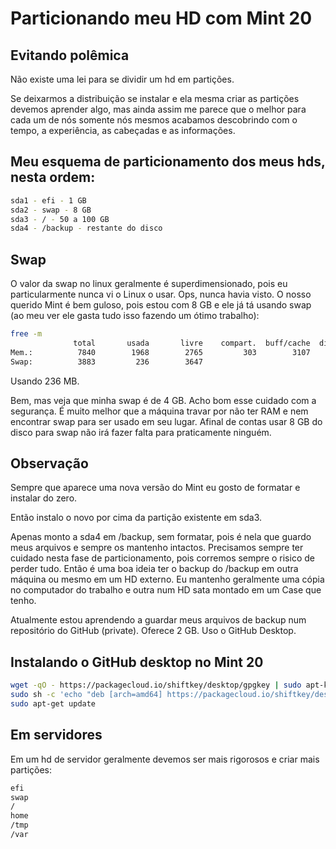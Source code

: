 # Particionando meu HD com Mint 20

## Evitando polêmica

Não existe uma lei para se dividir um hd em partições.

Se deixarmos a distribuição se instalar e ela mesma criar as partições devemos aprender algo, mas ainda assim me parece que o melhor para cada um de nós somente nós mesmos acabamos descobrindo com o tempo, a experiência, as cabeçadas e as informações.

## Meu esquema de particionamento dos meus hds, nesta ordem:

```bash
sda1 - efi - 1 GB
sda2 - swap - 8 GB
sda3 - / - 50 a 100 GB
sda4 - /backup - restante do disco
```

## Swap

O valor da swap no linux geralmente é superdimensionado, pois eu particularmente nunca vi o Linux o usar. Ops, nunca havia visto. O nosso querido Mint é bem guloso, pois estou com 8 GB e ele já tá usando swap (ao meu ver ele gasta tudo isso fazendo um ótimo trabalho):

```bash
free -m
              total       usada       livre    compart.  buff/cache  disponível
Mem.:          7840        1968        2765         303        3107        5267
Swap:          3883         236        3647
```

Usando 236 MB.

Bem, mas veja que minha swap é de 4 GB. Acho bom esse cuidado com a segurança. É muito melhor que a máquina travar por não ter RAM e nem encontrar swap para ser usado em seu lugar. Afinal de contas usar 8 GB do disco para swap não irá fazer falta para praticamente ninguém.


## Observação

Sempre que aparece uma nova versão do Mint eu gosto de formatar e instalar do zero.

Então instalo o novo por cima da partição existente em sda3.

Apenas monto a sda4 em /backup, sem formatar, pois é nela que guardo meus arquivos e sempre os mantenho intactos. Precisamos sempre ter cuidado nesta fase de particionamento, pois corremos sempre o risico de perder tudo. Então é uma boa ideia ter o backup do /backup em outra máquina ou mesmo em um HD externo. Eu mantenho geralmente uma cópia no computador do trabalho e outra num HD sata montado em um Case que tenho.

Atualmente estou aprendendo a guardar meus arquivos de backup num repositório do GitHub (private). Oferece 2 GB. Uso o GitHub Desktop.

## Instalando o GitHub desktop no Mint 20
```bash
wget -qO - https://packagecloud.io/shiftkey/desktop/gpgkey | sudo apt-key add -
sudo sh -c 'echo "deb [arch=amd64] https://packagecloud.io/shiftkey/desktop/any/ any main" > /etc/apt/sources.list.d/packagecloud-shiftky-desktop.list'
sudo apt-get update
```

## Em servidores

Em um hd de servidor geralmente devemos ser mais rigorosos e criar mais partições:
```bash
efi
swap
/
home
/tmp
/var
```
